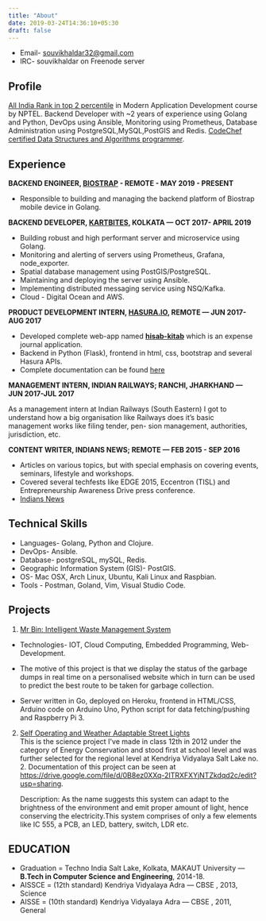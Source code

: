 ```yaml
---
title: "About"
date: 2019-03-24T14:36:10+05:30
draft: false
---
```

* Email- souvikhaldar32@gmail.com 
* IRC- souvikhaldar on Freenode server  

## Profile
[All India Rank in top 2 percentile](https://drive.google.com/file/d/0B8ez0XXq-2ITWDhDRWhUX0I1OTg/view?usp=sharing) in Modern Application Development course by NPTEL. Backend Developer with ~2 years of experience using Golang and Python, DevOps using Ansible, Monitoring using Prometheus, Database Administration using PostgreSQL,MySQL,PostGIS and Redis. [CodeChef certified Data Structures and Algorithms programmer](https://drive.google.com/open?id=1BxSSaGt7PjelIUJac_BpMMSpEgvGWftu).  

## Experience
**BACKEND ENGINEER, [BIOSTRAP](https://biostrap.com/) - REMOTE - MAY 2019 - PRESENT**

* Responsible to building and managing the backend platform of Biostrap mobile device in Golang.


**BACKEND DEVELOPER, [KARTBITES](https://www.kartbites.com/), KOLKATA — OCT 2017- APRIL 2019**

* Building robust and high performant server and microservice using Golang.
* Monitoring and alerting of servers using Prometheus, Grafana, node_exporter.
* Spatial database management using PostGIS/PostgreSQL.
* Maintaining and deploying the server using Ansible.
* Implementing distributed messaging service using NSQ/Kafka.
* Cloud - Digital Ocean and AWS.


**PRODUCT DEVELOPMENT INTERN, [HASURA.IO](https://hasura.io/), REMOTE — JUN 2017-AUG 2017**

* Developed complete web-app named [**hisab-kitab**](https://youtu.be/V86Moyi1QkM) which is an expense journal application.  
* Backend in Python (Flask), frontend in html, css, bootstrap and several Hasura APIs.  
* Complete documentation can be found [here](https://medium.com/@souvikhaldar32/hisab-kitab-save-to-earn-c978344e5744)  

**MANAGEMENT INTERN, INDIAN RAILWAYS; RANCHI, JHARKHAND — JUN 2017-JUL 2017**

As a management intern at Indian Railways (South Eastern) I got to understand how a big organisation like Railways does it’s basic management works like filing tender, pen- sion management, authorities, jurisdiction, etc.

**CONTENT WRITER, INDIANS NEWS; REMOTE — FEB 2015 - SEP 2016** 

* Articles on various topics, but with special emphasis on covering events, seminars, lifestyle and workshops. 
* Covered several techfests like EDGE 2015, Eccentron (TISL) and Entrepreneurship Awareness Drive press conference.
*  [Indians News](https://indiansnews.com/author/souvik/)  

## Technical Skills
* Languages- Golang, Python and Clojure.  
* DevOps- Ansible.  
* Database- postgreSQL, mySQL, Redis. 
* Geographic Information System (GIS)- PostGIS.  
* OS- Mac OSX, Arch Linux, Ubuntu, Kali Linux and Raspbian.  
* Tools - Postman, Goland, Vim, Visual Studio Code.    

## Projects
1. [Mr Bin: Intelligent Waste Management System](https://youtu.be/6kOf2YhKCfo)

* Technologies- IOT, Cloud Computing, Embedded Programming, Web-Development. 
  
* The motive of this project is that we display the status of the garbage dumps in real time on a personalised website which in turn can be used to predict the best route to be taken for garbage collection.
  
* Server written in Go, deployed on Heroku, frontend in HTML/CSS, Arduino code on Arduino Uno, Python script for data fetching/pushing and Raspberry Pi 3.  

2. [Self Operating and Weather Adaptable Street Lights](https://youtu.be/aaMccwiHsxU)  
This is the science project I've made in class 12th in 2012 under the category of Energy Conservation and stood first at school level and was further selected for the regional level at Kendriya Vidyalaya Salt Lake no. 2. 
Documentation of this project can be seen at https://drive.google.com/file/d/0B8ez0XXq-2ITRXFXYjNTZkdqd2c/edit?usp=sharing.

    Description: As the name suggests this system can adapt to the brightness of the environment and emit proper amount of light, hence conserving the electricity.This system comprises of only a few elements like IC 555, a PCB, an LED, battery, switch, LDR etc.


## EDUCATION
* Graduation = Techno India Salt Lake, Kolkata, MAKAUT University — **B.Tech in Computer Science and Engineering**, 2014-18. 
* AISSCE = (12th standard) Kendriya Vidyalaya Adra — CBSE , 2013, Science 
* AISSE = (10th standard) Kendriya Vidyalaya Adra — CBSE , 2011, General 

